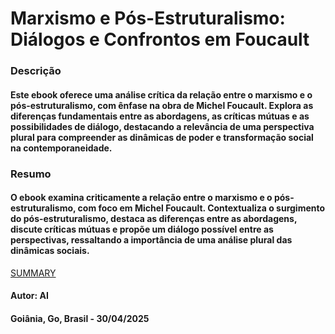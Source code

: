 
# Marxismo e Pós-Estruturalismo: Diálogos e Confrontos em Foucault


### Descrição 

#### Este ebook oferece uma análise crítica da relação entre o marxismo e o pós-estruturalismo, com ênfase na obra de Michel Foucault. Explora as diferenças fundamentais entre as abordagens, as críticas mútuas e as possibilidades de diálogo, destacando a relevância de uma perspectiva plural para compreender as dinâmicas de poder e transformação social na contemporaneidade.


### Resumo 

#### O ebook examina criticamente a relação entre o marxismo e o pós-estruturalismo, com foco em Michel Foucault. Contextualiza o surgimento do pós-estruturalismo, destaca as diferenças entre as abordagens, discute críticas mútuas e propõe um diálogo possível entre as perspectivas, ressaltando a importância de uma análise plural das dinâmicas sociais.


[SUMMARY](./SUMMARY.md)


#### Autor: AI

#### Goiânia, Go, Brasil - 30/04/2025